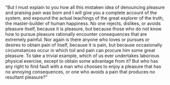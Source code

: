 "But I must explain to you how all this mistaken idea of denouncing pleasure and praising pain was born and I will give you a complete account of the system, and expound the actual teachings of the great explorer of the truth, the master-builder of human happiness.
No one rejects, dislikes, or avoids pleasure itself, because it is pleasure, but because those who do not know how to pursue pleasure rationally encounter consequences that are extremely painful. 
Nor again is there anyone who loves or pursues or desires to obtain pain of itself, because it is pain, but because occasionally circumstances occur in which toil and pain can procure him some great pleasure. 
To take a trivial example, which of us ever undertakes laborious physical exercise, except to obtain some advantage from it? 
But who has any right to find fault with a man who chooses to enjoy a pleasure that has no annoying consequences, or one who avoids a pain that produces no resultant pleasure?"